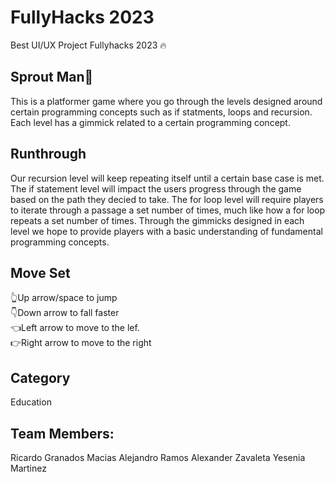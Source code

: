 # FullyHacks 2023
 Best UI/UX Project Fullyhacks 2023 🔥
 
## Sprout Man🌱
This is a platformer game where you go through the levels designed around certain programming concepts such as if statments, loops and recursion. Each level has a gimmick related to a certain programming concept. 

## Runthrough
Our recursion level will keep repeating itself until a certain base case is met. The if statement level will impact the users progress through the game based on the path they decied to take. The for loop level will require players to iterate through a passage a set number of times, much like how a for loop repeats a set number of times. Through the gimmicks designed in each level we hope to provide players with a basic understanding of fundamental programming concepts.

## Move Set
👆Up arrow/space to jump                  
👇Down arrow to fall faster         
👈Left arrow to move to the lef.    
👉Right arrow to move to the right  

## Category
Education

## Team Members:
Ricardo Granados Macias
Alejandro Ramos
Alexander Zavaleta
Yesenia Martinez
